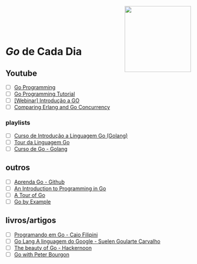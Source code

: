 <img src="https://cdn-images-1.medium.com/max/1600/1*yh90bW8jL4f8pOTZTvbzqw.png" width="180" align="right">
<br>
<br>
<br>
<br>

# _Go_ de Cada Dia


## Youtube

- [ ] [Go Programming](https://www.youtube.com/watch?v=CF9S4QZuV30)
- [ ] [Go Programming Tutorial](https://www.youtube.com/watch?v=U7oAV65wIeE)
- [ ] [[Webinar] Introdução a GO](https://www.youtube.com/watch?v=GtQWUGX33XE)
- [ ] [Comparing Erlang and Go Concurrency](https://www.youtube.com/watch?v=2yiKUIDFc2I)

### playlists

- [ ] [Curso de Introdução a Linguagem Go (Golang)](https://www.youtube.com/playlist?list=PLXFk6ROPeWoAvLMyJ_PPfu8oF0-N_NgEI)
- [ ] [Tour da Linguagem Go](https://www.youtube.com/playlist?list=PLlirAFBMoIJt5YY81q9l4jM9BFLHRdngZ)
- [ ] [Curso de Go - Golang](https://www.youtube.com/playlist?list=PLW1LRX9Hf56LwVAJSgtxFpGDwBLX6y0Av)

## outros

- [ ] [Aprenda Go - Github](https://github.com/geiltonxavier/aprenda-go)
- [ ] [An Introduction to Programming in Go](http://www.golang-book.com/books/intro)
- [ ] [A Tour of Go](https://tour.golang.org/welcome/1)
- [ ] [Go by Example](https://gobyexample.com/)

## livros/artigos

- [ ] [Programando em Go - Caio Filipini](https://www.casadocodigo.com.br/products/livro-google-go)
- [ ] [Go Lang A linguagem do Google - Suelen Goularte Carvalho](https://www.ime.usp.br/~gold/cursos/2015/MAC5742/reports/GoLang.pdf)
- [ ] [The beauty of Go - Hackernoon](https://hackernoon.com/the-beauty-of-go-98057e3f0a7d)
- [ ] [Go with Peter Bourgon](http://howistart.org/posts/go/1/)